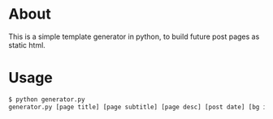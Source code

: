 # About

This is a simple template generator in python, to build future post pages as static html.

# Usage

```sh
$ python generator.py
generator.py [page title] [page subtitle] [page desc] [post date] [bg image] [bg image source] [article filename]
```